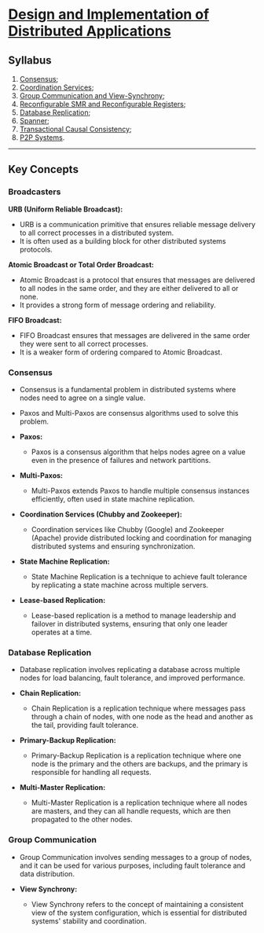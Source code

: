 # [Design and Implementation of Distributed Applications](https://fenix.tecnico.ulisboa.pt/disciplinas/PADI/2021-2022/1-semestre)

## Syllabus

1. [Consensus](1-consensus.md);
2. [Coordination Services](2-coordination-services.md);
3. [Group Communication and View-Synchrony](3-group-communication-view-synchrony.md);
4. [Reconfigurable SMR and Reconfigurable Registers](4-reconfigurable-smr-reconfigurable-registers.md);
5. [Database Replication](5-database-replication.md);
6. [Spanner](6-spanner.md);
7. [Transactional Causal Consistency](7-transactional-causal-consistency.md);
8. [P2P Systems](8-p2p-systems.md).

---

## Key Concepts

### Broadcasters

**URB (Uniform Reliable Broadcast):**
* URB is a communication primitive that ensures reliable message delivery to all correct processes in a distributed system.
* It is often used as a building block for other distributed systems protocols.

**Atomic Broadcast or Total Order Broadcast:**
* Atomic Broadcast is a protocol that ensures that messages are delivered to all nodes in the same order, and they are either delivered to all or none.
* It provides a strong form of message ordering and reliability.

**FIFO Broadcast:**
* FIFO Broadcast ensures that messages are delivered in the same order they were sent to all correct processes.
* It is a weaker form of ordering compared to Atomic Broadcast.

### Consensus

* Consensus is a fundamental problem in distributed systems where nodes need to agree on a single value.
* Paxos and Multi-Paxos are consensus algorithms used to solve this problem.

* **Paxos:**
  * Paxos is a consensus algorithm that helps nodes agree on a value even in the presence of failures and network partitions.

* **Multi-Paxos:**
  * Multi-Paxos extends Paxos to handle multiple consensus instances efficiently, often used in state machine replication.

* **Coordination Services (Chubby and Zookeeper):**
  * Coordination services like Chubby (Google) and Zookeeper (Apache) provide distributed locking and coordination for managing distributed systems and ensuring synchronization.

* **State Machine Replication:**
  * State Machine Replication is a technique to achieve fault tolerance by replicating a state machine across multiple servers.

* **Lease-based Replication:**
  * Lease-based replication is a method to manage leadership and failover in distributed systems, ensuring that only one leader operates at a time.

### Database Replication

* Database replication involves replicating a database across multiple nodes for load balancing, fault tolerance, and improved performance.

* **Chain Replication:**
  * Chain Replication is a replication technique where messages pass through a chain of nodes, with one node as the head and another as the tail, providing fault tolerance.

* **Primary-Backup Replication:**
  * Primary-Backup Replication is a replication technique where one node is the primary and the others are backups, and the primary is responsible for handling all requests.

* **Multi-Master Replication:**
  * Multi-Master Replication is a replication technique where all nodes are masters, and they can all handle requests, which are then propagated to the other nodes.

### Group Communication

* Group Communication involves sending messages to a group of nodes, and it can be used for various purposes, including fault tolerance and data distribution.

* **View Synchrony:**
  * View Synchrony refers to the concept of maintaining a consistent view of the system configuration, which is essential for distributed systems' stability and coordination.